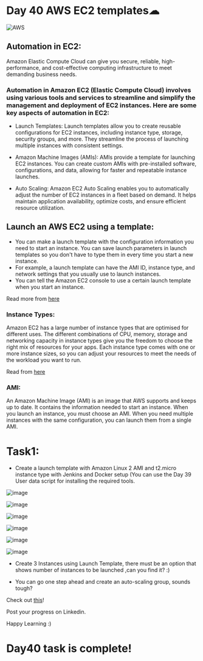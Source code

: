 
# Day 40 AWS EC2 templates☁

![AWS](https://www.eginnovations.com/blog/wp-content/uploads/2021/09/Amazon-AWS-Cloud-Topimage-1.jpg)

## Automation in EC2:

Amazon Elastic Compute Cloud can give you secure, reliable, high-performance, and cost-effective computing infrastructure to meet demanding business needs.

### Automation in Amazon EC2 (Elastic Compute Cloud) involves using various tools and services to streamline and simplify the management and deployment of EC2 instances. Here are some key aspects of automation in EC2:

- Launch Templates: Launch templates allow you to create reusable configurations for EC2 instances, including instance type, storage, security groups, and more. They streamline the process of launching multiple instances with consistent settings.

- Amazon Machine Images (AMIs): AMIs provide a template for launching EC2 instances. You can create custom AMIs with pre-installed software, configurations, and data, allowing for faster and repeatable instance launches.

- Auto Scaling: Amazon EC2 Auto Scaling enables you to automatically adjust the number of EC2 instances in a fleet based on demand. It helps maintain application availability, optimize costs, and ensure efficient resource utilization.

## Launch an AWS EC2 using a template:

- You can make a launch template with the configuration information you need to start an instance. You can save launch parameters in launch templates so you don't have to type them in every time you start a new instance.
- For example, a launch template can have the AMI ID, instance type, and network settings that you usually use to launch instances. 
- You can tell the Amazon EC2 console to use a certain launch template when you start an instance.

Read more from [here](https://docs.aws.amazon.com/AWSEC2/latest/UserGuide/ec2-launch-templates.html)

### Instance Types:

Amazon EC2 has a large number of instance types that are optimised for different uses. The different combinations of CPU, memory, storage and networking capacity in instance types give you the freedom to choose the right mix of resources for your apps. Each instance type comes with one or more instance sizes, so you can adjust your resources to meet the needs of the workload you want to run.

Read from [here](https://aws.amazon.com/ec2/instance-types/?trk=32f4fbd0-ffda-4695-a60c-8857fab7d0dd&sc_channel=ps&s_kwcid=AL!4422!3!536392685920!e!!g!!ec2%20instance%20types&ef_id=CjwKCAiA0JKfBhBIEiwAPhZXD_O1-3qZkRa-KScynbwjvHd3l4UHSTfKuigd5ZPukXoDXu-v3MtC7hoCafEQAvD_BwE:G:s&s_kwcid=AL!4422!3!536392685920!e!!g!!ec2%20instance%20types)

### AMI:

An Amazon Machine Image (AMI) is an image that AWS supports and keeps up to date. It contains the information needed to start an instance. When you launch an instance, you must choose an AMI. When you need multiple instances with the same configuration, you can launch them from a single AMI.
  

# Task1:

- Create a launch template with Amazon Linux 2 AMI and t2.micro instance type with Jenkins and Docker setup (You can use the Day 39 User data script for installing the required tools.

![image](https://github.com/Chaitannyaa/90DaysOfDevOps/assets/117350787/df42b4b3-cd72-4cb9-9342-42c265baeda1)

![image](https://github.com/Chaitannyaa/90DaysOfDevOps/assets/117350787/286062ef-11d6-4a3a-ab4e-79ad61180be6)

![image](https://github.com/Chaitannyaa/90DaysOfDevOps/assets/117350787/91d7bd33-f5b0-4a16-9738-4ccf370fe600)

![image](https://github.com/Chaitannyaa/90DaysOfDevOps/assets/117350787/48dee429-bf67-47c2-89c1-ef5957686346)

![image](https://github.com/Chaitannyaa/90DaysOfDevOps/assets/117350787/25f1c14f-fc53-4387-8585-cbbb65b5082f)

![image](https://github.com/Chaitannyaa/90DaysOfDevOps/assets/117350787/be607b87-b785-4b57-8849-cfcd2a55de4b)



- Create 3 Instances using Launch Template, there must be an option that shows number of instances to be launched ,can you find it? :)

- You can go one step ahead and create an auto-scaling group, sounds tough? 

Check out [this](https://docs.aws.amazon.com/autoscaling/ec2/userguide/create-launch-template.html#create-launch-template-for-auto-scaling)!
    
Post your progress on Linkedin. 

Happy Learning :)
# Day40 task is complete! 
